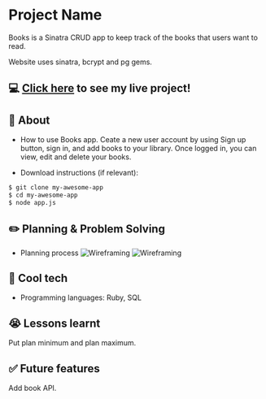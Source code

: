 # Project Name
 Books is a Sinatra CRUD app to keep track of the books that users  want to read.

Website uses sinatra, bcrypt and pg gems.

## :computer: [Click here](https://boiling-anchorage-60576.herokuapp.com/) to see my live project!

## :page_facing_up: About
- How to use Books app.
Ceate a new user account by using Sign up button, sign in, and add books to your library. Once logged in, you can view, edit and delete your books.

- Download instructions (if relevant):
```zsh
$ git clone my-awesome-app
$ cd my-awesome-app
$ node app.js
```


## :pencil2: Planning & Problem Solving
- Planning process
![Wireframing](https://imgur.com/a/V0uOF7P)
![Wireframing](https://imgur.com/Oeg6xjr)

## :rocket: Cool tech
- Programming languages: Ruby, SQL


## :sob: Lessons learnt
Put plan minimum and plan maximum. 

## :white_check_mark: Future features
Add book API. 